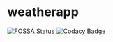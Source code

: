# weatherapp

[![FOSSA Status](https://app.fossa.com/api/projects/git%2Bgithub.com%2Fjwkim101201%2Fflutter-weatherapp.svg?type=shield)](https://app.fossa.com/projects/git%2Bgithub.com%2Fjwkim101201%2Fflutter-weatherapp?ref=badge_shield)
[![Codacy Badge](https://api.codacy.com/project/badge/Grade/c710c6541c544bbd9832167bfa88bdb1)](https://www.codacy.com/manual/jwkim101201/flutter-weatherapp?utm_source=github.com&amp;utm_medium=referral&amp;utm_content=jwkim101201/flutter-weatherapp&amp;utm_campaign=Badge_Grade)
